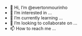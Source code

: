 - 👋 Hi, I’m @evertonmourinho
- 👀 I’m interested in ...
- 🌱 I’m currently learning ...
- 💞️ I’m looking to collaborate on ...
- 📫 How to reach me ...

<!---
evertonmourinho/evertonmourinho is a ✨ special ✨ repository because its `README.md` (this file) appears on your GitHub profile.
You can click the Preview link to take a look at your changes.
--->
